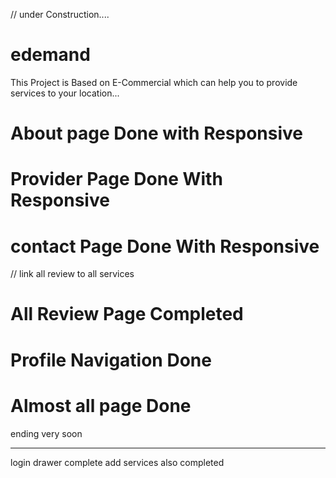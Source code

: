 // under Construction....
# edemand 
This Project is Based on E-Commercial 
which can help you to provide services to your location...

# About page Done with Responsive
# Provider Page Done With Responsive
# contact Page Done With Responsive
// link all review to all services
# All Review Page Completed  
# Profile Navigation Done
# Almost all page Done 
ending very soon

----------------------------
login drawer complete
add services also completed
